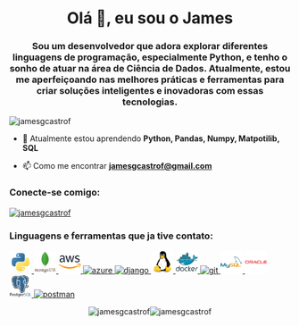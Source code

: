 <h1 align="center">Olá 👋, eu sou o James</h1>
<h3 align="center">Sou um desenvolvedor que adora explorar diferentes linguagens de programação, especialmente Python, e tenho o sonho de atuar na área de Ciência de Dados. Atualmente, estou me aperfeiçoando nas melhores práticas e ferramentas para criar soluções inteligentes e inovadoras com essas tecnologias.</h3>

<p align="left"> <img src="https://komarev.com/ghpvc/?username=jamesgcastrof&label=Profile%20views&color=0e75b6&style=flat" alt="jamesgcastrof" /> </p>

- 🌱 Atualmente estou aprendendo **Python, Pandas, Numpy, Matpotilib, SQL**

- 📫 Como me encontrar **jamesgcastrof@gmail.com**

<h3 align="left">Conecte-se comigo:</h3>
<p align="left">
<a href="https://linkedin.com/in/jamesgcastrof" target="blank"><img align="center" src="https://raw.githubusercontent.com/rahuldkjain/github-profile-readme-generator/master/src/images/icons/Social/linked-in-alt.svg" alt="jamesgcastrof" height="30" width="40" /></a>
</p>

<h3 align="left">Linguagens e ferramentas que ja tive contato:</h3>
<p align="left">  <a href="https://www.python.org" target="_blank" rel="noreferrer"> <img src="https://raw.githubusercontent.com/devicons/devicon/master/icons/python/python-original.svg" alt="python" width="40" height="40"/> <a href="https://www.mongodb.com/" target="_blank" rel="noreferrer"> <img src="https://raw.githubusercontent.com/devicons/devicon/master/icons/mongodb/mongodb-original-wordmark.svg" alt="mongodb" width="40" height="40"/> </a> </a>  <a href="https://aws.amazon.com" target="_blank" rel="noreferrer"> <img src="https://raw.githubusercontent.com/devicons/devicon/master/icons/amazonwebservices/amazonwebservices-original-wordmark.svg" alt="aws" width="40" height="40"/> </a> <a href="https://azure.microsoft.com/en-in/" target="_blank" rel="noreferrer"> <img src="https://www.vectorlogo.zone/logos/microsoft_azure/microsoft_azure-icon.svg" alt="azure" width="40" height="40"/> </a> <a href="https://www.djangoproject.com/" target="_blank" rel="noreferrer"> <img src="https://cdn.worldvectorlogo.com/logos/django.svg" alt="django" width="40" height="40"/> </a> <a href="https://www.linux.org/" target="_blank" rel="noreferrer"> <img src="https://raw.githubusercontent.com/devicons/devicon/master/icons/linux/linux-original.svg" alt="linux" width="40" height="40"/> </a> <a href="https://www.docker.com/" target="_blank" rel="noreferrer"> <img src="https://raw.githubusercontent.com/devicons/devicon/master/icons/docker/docker-original-wordmark.svg" alt="docker" width="40" height="40"/> </a> <a href="https://git-scm.com/" target="_blank" rel="noreferrer"> <img src="https://www.vectorlogo.zone/logos/git-scm/git-scm-icon.svg" alt="git" width="40" height="40"/> </a> <a href="https://www.mysql.com/" target="_blank" rel="noreferrer"> <img src="https://raw.githubusercontent.com/devicons/devicon/master/icons/mysql/mysql-original-wordmark.svg" alt="mysql" width="40" height="40"/> </a> <a href="https://www.oracle.com/" target="_blank" rel="noreferrer"> <img src="https://raw.githubusercontent.com/devicons/devicon/master/icons/oracle/oracle-original.svg" alt="oracle" width="40" height="40"/> </a> <a href="https://www.postgresql.org" target="_blank" rel="noreferrer"> <img src="https://raw.githubusercontent.com/devicons/devicon/master/icons/postgresql/postgresql-original-wordmark.svg" alt="postgresql" width="40" height="40"/> </a> <a href="https://postman.com" target="_blank" rel="noreferrer"> <img src="https://www.vectorlogo.zone/logos/getpostman/getpostman-icon.svg" alt="postman" width="40" height="40"/> </a></p>

<div style="display: flex; justify-content: center;">
    <img src="https://github-readme-stats.vercel.app/api/top-langs?username=jamesgcastrof&show_icons=true&locale=en&layout=compact" alt="jamesgcastrof" />
    <img src="https://github-readme-stats.vercel.app/api?username=jamesgcastrof&show_icons=true&locale=en" alt="jamesgcastrof" />
</div>
